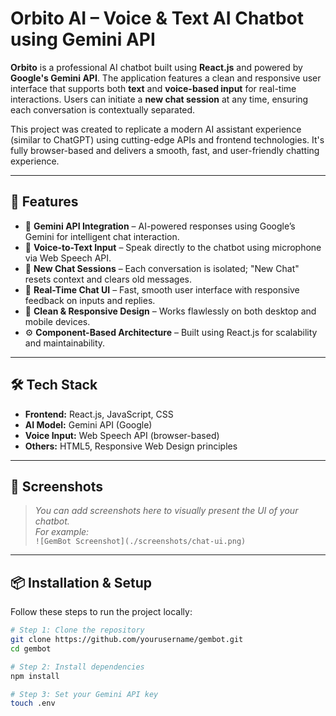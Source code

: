 # Orbito AI – Voice & Text AI Chatbot using Gemini API

**Orbito** is a professional AI chatbot built using **React.js** and powered by **Google's Gemini API**. The application features a clean and responsive user interface that supports both **text** and **voice-based input** for real-time interactions. Users can initiate a **new chat session** at any time, ensuring each conversation is contextually separated.

This project was created to replicate a modern AI assistant experience (similar to ChatGPT) using cutting-edge APIs and frontend technologies. It's fully browser-based and delivers a smooth, fast, and user-friendly chatting experience.

---

## 🚀 Features

- 🔗 **Gemini API Integration** – AI-powered responses using Google’s Gemini for intelligent chat interaction.
- 🎤 **Voice-to-Text Input** – Speak directly to the chatbot using microphone via Web Speech API.
- 🧠 **New Chat Sessions** – Each conversation is isolated; "New Chat" resets context and clears old messages.
- 💬 **Real-Time Chat UI** – Fast, smooth user interface with responsive feedback on inputs and replies.
- 🎨 **Clean & Responsive Design** – Works flawlessly on both desktop and mobile devices.
- ⚙️ **Component-Based Architecture** – Built using React.js for scalability and maintainability.

---

## 🛠️ Tech Stack

- **Frontend:** React.js, JavaScript, CSS
- **AI Model:** Gemini API (Google)
- **Voice Input:** Web Speech API (browser-based)
- **Others:** HTML5, Responsive Web Design principles

---

## 📸 Screenshots

> *You can add screenshots here to visually present the UI of your chatbot.*  
> _For example:_  
> `![GemBot Screenshot](./screenshots/chat-ui.png)`

---

## 📦 Installation & Setup

Follow these steps to run the project locally:

```bash
# Step 1: Clone the repository
git clone https://github.com/yourusername/gembot.git
cd gembot

# Step 2: Install dependencies
npm install

# Step 3: Set your Gemini API key
touch .env
